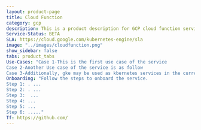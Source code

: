 ```yaml
---
layout: product-page
title: Cloud Function
category: gcp
description: This is a product description for GCP cloud function service. It is a compute service.
Service-Status: BETA
SLA: https://cloud.google.com/kubernetes-engine/sla
image: "../images/cloudfunction.png"
show_sidebar: false
tabs: product_tabs
Use-Cases: "Case 1-This is the first use case of the service
Case 2-Another Use case of the service is as follow
Case 3-Additionally, gke may be used as kbernetes services in the current scenario"
Onboarding: "Follow the steps to onboard the service.
Step 1: . ...
Step 2: . ...
Step 3:  ...
Step 4: ...
Step 5: ...
Step 6: ....."
Tf: https://github.com/
---
```

